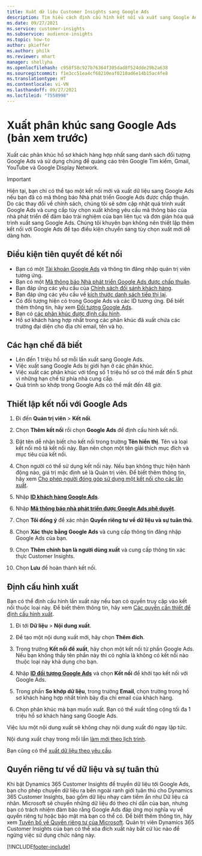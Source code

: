 ```yaml
---
title: Xuất dữ liệu Customer Insights sang Google Ads
description: Tìm hiểu cách định cấu hình kết nối và xuất sang Google Ads.
ms.date: 09/27/2021
ms.service: customer-insights
ms.subservice: audience-insights
ms.topic: how-to
author: pkieffer
ms.author: philk
ms.reviewer: mhart
manager: shellyha
ms.openlocfilehash: c958f58c927b76364f305dad8f524dde29b2a638
ms.sourcegitcommit: f1e3cc51ea4cf68210eaf0210ad6e14b15ac4fe8
ms.translationtype: HT
ms.contentlocale: vi-VN
ms.lasthandoff: 09/27/2021
ms.locfileid: "7558998"
---
```

# <a name="export-segments-to-google-ads-preview"></a>Xuất phân khúc sang Google Ads (bản xem trước)

Xuất các phân khúc hồ sơ khách hàng hợp nhất sang danh sách đối tượng Google Ads và sử dụng chúng để quảng cáo trên Google Tìm kiếm, Gmail, YouTube và Google Display Network. 

> [!IMPORTANT]
> Hiện tại, bạn chỉ có thể tạo một kết nối mới và xuất dữ liệu sang Google Ads nếu bạn đã có mã thông báo Nhà phát triển Google Ads được chấp thuận. Do các thay đổi về chính sách, chúng tôi sẽ sớm cập nhật quá trình xuất Google Ads và cung cấp tùy chọn xuất không yêu cầu mã thông báo của nhà phát triển để đảm bảo trải nghiệm của bạn liên tục và đơn giản hóa quá trình xuất sang Google Ads. Chúng tôi khuyên bạn không nên thiết lập thêm kết nối với Google Ads để tạo điều kiện chuyển sang tùy chọn xuất mới dễ dàng hơn.

## <a name="prerequisites-for-connection"></a>Điều kiện tiên quyết để kết nối

-   Bạn có một [Tài khoản Google Ads](https://ads.google.com/) và thông tin đăng nhập quản trị viên tương ứng.
-   Bạn có một [Mã thông báo Nhà phát triển Google Ads được chấp thuận](https://developers.google.com/google-ads/api/docs/first-call/dev-token). 
-   Bạn đáp ứng các yêu cầu của [Chính sách đối sánh khách hàng](https://support.google.com/adspolicy/answer/6299717).
-   Bạn đáp ứng các yêu cầu về [kích thước danh sách tiếp thị lại](https://support.google.com/google-ads/answer/7558048).
-   Có đối tượng hiện có trong Google Ads và các ID tương ứng. Để biết thêm thông tin, hãy xem [Đối tượng Google Ads](https://support.google.com/google-ads/answer/7558048?hl=en#:~:text=Audience%20lists%20is%20a%20section,Display%20Network%20through%20remarketing%20campaigns.).
-   Bạn có [các phân khúc được định cấu hình](segments.md).
-   Hồ sơ khách hàng hợp nhất trong các phân khúc đã xuất chứa các trường đại diện cho địa chỉ email, tên và họ.

## <a name="known-limitations"></a>Các hạn chế đã biết

- Lên đến 1 triệu hồ sơ mỗi lần xuất sang Google Ads.
- Việc xuất sang Google Ads bị giới hạn ở các phân khúc.
- Việc xuất các phân khúc với tổng số 1 triệu hồ sơ có thể mất đến 5 phút vì những hạn chế từ phía nhà cung cấp. 
- Quá trình so khớp trong Google Ads có thể mất đến 48 giờ.

## <a name="set-up-connection-to-google-ads"></a>Thiết lập kết nối với Google Ads

1. Đi đến **Quản trị viên** > **Kết nối**.

1. Chọn **Thêm kết nối** rồi chọn **Google Ads** để định cấu hình kết nối.

1. Đặt tên dễ nhận biết cho kết nối trong trường **Tên hiển thị**. Tên và loại kết nối mô tả kết nối này. Bạn nên chọn một tên giải thích mục đích và mục tiêu của kết nối.

1. Chọn người có thể sử dụng kết nối này. Nếu bạn không thực hiện hành động nào, giá trị mặc định sẽ là Quản trị viên. Để biết thêm thông tin, hãy xem [Cho phép người đóng góp sử dụng một kết nối cho các lần xuất](connections.md#allow-contributors-to-use-a-connection-for-exports).

1. Nhập **[ID khách hàng Google Ads](https://support.google.com/google-ads/answer/1704344)**.

1. Nhập **[Mã thông báo nhà phát triển được Google Ads phê duyệt](https://developers.google.com/google-ads/api/docs/first-call/dev-token)**.

1. Chọn **Tôi đồng ý** để xác nhận **Quyền riêng tư về dữ liệu và sự tuân thủ**.

1. Chọn **Xác thực bằng Google Ads** và cung cấp thông tin đăng nhập Google Ads của bạn.

1. Chọn **Thêm chính bạn là người dùng xuất** và cung cấp thông tin xác thực Customer Insights.

1. Chọn **Lưu** để hoàn thành kết nối. 

## <a name="configure-an-export"></a>Định cấu hình xuất

Bạn có thể định cấu hình lần xuất này nếu bạn có quyền truy cập vào kết nối thuộc loại này. Để biết thêm thông tin, hãy xem [Các quyền cần thiết để định cấu hình xuất](export-destinations.md#set-up-a-new-export).

1. Đi tới **Dữ liệu** > **Nội dung xuất**.

1. Để tạo một nội dung xuất mới, hãy chọn **Thêm đích**.

1. Trong trường **Kết nối để xuất**, hãy chọn một kết nối từ phần Google Ads. Nếu bạn không thấy tên phần này thì có nghĩa là không có kết nối nào thuộc loại này khả dụng cho bạn.

1. Nhập **[ID đối tượng Google Ads](https://support.google.com/google-ads/answer/7558048?hl=en#:~:text=Audience%20lists%20is%20a%20section,Display%20Network%20through%20remarketing%20campaigns.)** và chọn **Kết nối** để khởi tạo kết nối với Google Ads.

1. Trong phần **So khớp dữ liệu**, trong trường **Email**, chọn trường trong hồ sơ khách hàng hợp nhất trình bày địa chỉ email của khách hàng.

1. Chọn phân khúc mà bạn muốn xuất. Bạn có thể xuất tổng cộng tối đa 1 triệu hồ sơ khách hàng sang Google Ads.

Việc lưu một nội dung xuất sẽ không chạy nội dung xuất đó ngay lập tức.

Nội dung xuất chạy trong mỗi lần [làm mới theo lịch trình](system.md#schedule-tab). 

Bạn cũng có thể [xuất dữ liệu theo yêu cầu](export-destinations.md#run-exports-on-demand). 

## <a name="data-privacy-and-compliance"></a>Quyền riêng tư về dữ liệu và sự tuân thủ

Khi bật Dynamics 365 Customer Insights để truyền dữ liệu tới Google Ads, bạn cho phép chuyển dữ liệu ra bên ngoài ranh giới tuân thủ cho Dynamics 365 Customer Insights, bao gồm dữ liệu nhạy cảm tiềm ẩn như Dữ liệu cá nhân. Microsoft sẽ chuyển những dữ liệu đó theo chỉ dẫn của bạn, nhưng bạn có trách nhiệm đảm bảo rằng Google Ads đáp ứng mọi nghĩa vụ về quyền riêng tư hoặc bảo mật mà bạn có thể có. Để biết thêm thông tin, hãy xem [Tuyên bố về Quyền riêng tư của Microsoft](https://go.microsoft.com/fwlink/?linkid=396732).
Quản trị viên Dynamics 365 Customer Insights của bạn có thể xóa đích xuất này bất cứ lúc nào để ngừng việc sử dụng chức năng này.


[!INCLUDE[footer-include](../includes/footer-banner.md)]
